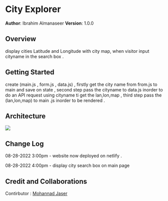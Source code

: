 # City Explorer

**Author**: Ibrahim Almanaseer
**Version**: 1.0.0 

## Overview

display cities Latitude and Longitude with city map, when visitor input cityname in the search box .

## Getting Started

create (main.js , form.js , data.js) , firstly get the city name from from.js to main and save on state , second step  pass the cityname to data.js inorder to do an API request using cityname ti get the lan,lon,map , third step pass the (lan,lon,map) to main .js inorder to be rendered .

## Architecture

<img src='/home/ibrahimalmanaseer/city-explorer/src/city_expor.png'>


## Change Log


<p>08-28-2022 3:00pm - website now deployed on netlify .</p>
<p>08-28-2022 4:00pm - display city search box on main page</p>


## Credit and Collaborations

Contirbutor : [Mohannad Jaser]("www.githup.com")